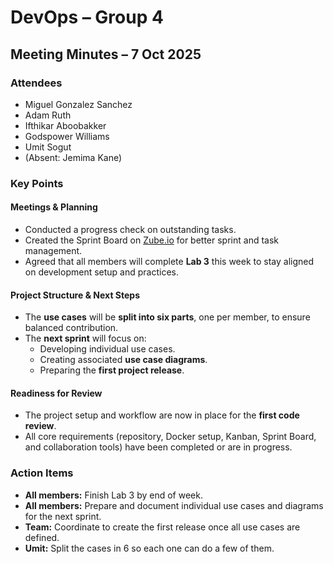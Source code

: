 # DevOps – Group 4
## Meeting Minutes – 7 Oct 2025

### Attendees
- Miguel Gonzalez Sanchez
- Adam Ruth
- Ifthikar Aboobakker
- Godspower Williams
- Umit Sogut
- (Absent: Jemima Kane)

### Key Points

#### Meetings & Planning
- Conducted a progress check on outstanding tasks.
- Created the Sprint Board on [Zube.io](https://zube.io) for better sprint and task management.
- Agreed that all members will complete **Lab 3** this week to stay aligned on development setup and practices.

#### Project Structure & Next Steps
- The **use cases** will be **split into six parts**, one per member, to ensure balanced contribution.
- The **next sprint** will focus on:
    - Developing individual use cases.
    - Creating associated **use case diagrams**.
    - Preparing the **first project release**.

#### Readiness for Review
- The project setup and workflow are now in place for the **first code review**.
- All core requirements (repository, Docker setup, Kanban, Sprint Board, and collaboration tools) have been completed or are in progress.

### Action Items
- **All members:** Finish Lab 3 by end of week.
- **All members:** Prepare and document individual use cases and diagrams for the next sprint.
- **Team:** Coordinate to create the first release once all use cases are defined.
- **Umit:** Split the cases in 6 so each one can do a few of them. 
